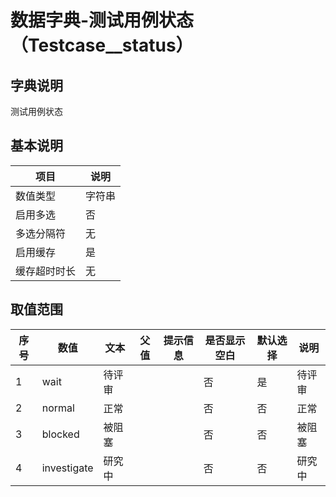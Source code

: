 # 数据字典-测试用例状态（Testcase__status）
## 字典说明
测试用例状态

## 基本说明
| 项目 | 说明 |
| ---- | ---- |
| 数值类型 | 字符串 |
| 启用多选 | 否 |
| 多选分隔符 | 无 |
| 启用缓存 | 是 |
| 缓存超时时长 | 无 |

## 取值范围
| 序号 | 数值 | 文本 | 父值 | 提示信息 | 是否显示空白 | 默认选择 | 说明 |
| ---- | ---- | ---- | ---- | ---- | ---- | ---- | ---- |
| 1 | wait | 待评审 |  |  | 否 | 是 | 待评审 |
| 2 | normal | 正常 |  |  | 否 | 否 | 正常 |
| 3 | blocked | 被阻塞 |  |  | 否 | 否 | 被阻塞 |
| 4 | investigate | 研究中 |  |  | 否 | 否 | 研究中 |

